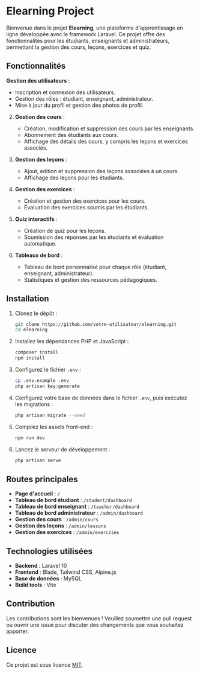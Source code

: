 # Elearning Project

Bienvenue dans le projet **Elearning**, une plateforme d'apprentissage en ligne développée avec le framework Laravel. Ce projet offre des fonctionnalités pour les étudiants, enseignants et administrateurs, permettant la gestion des cours, leçons, exercices et quiz.

## Fonctionnalités

**Gestion des utilisateurs** :
   - Inscription et connexion des utilisateurs.
   - Gestion des rôles : étudiant, enseignant, administrateur.
   - Mise à jour du profil et gestion des photos de profil.

2. **Gestion des cours** :
   - Création, modification et suppression des cours par les enseignants.
   - Abonnement des étudiants aux cours.
   - Affichage des détails des cours, y compris les leçons et exercices associés.

3. **Gestion des leçons** :
   - Ajout, édition et suppression des leçons associées à un cours.
   - Affichage des leçons pour les étudiants.

4. **Gestion des exercices** :
   - Création et gestion des exercices pour les cours.
   - Évaluation des exercices soumis par les étudiants.

5. **Quiz interactifs** :
   - Création de quiz pour les leçons.
   - Soumission des réponses par les étudiants et évaluation automatique.

6. **Tableaux de bord** :
   - Tableau de bord personnalisé pour chaque rôle (étudiant, enseignant, administrateur).
   - Statistiques et gestion des ressources pédagogiques.

## Installation

1. Clonez le dépôt :
   ```bash
   git clone https://github.com/votre-utilisateur/elearning.git
   cd elearning
   ```

2. Installez les dépendances PHP et JavaScript :
   ```bash
   composer install
   npm install
   ```

3. Configurez le fichier `.env` :
   ```bash
   cp .env.example .env
   php artisan key:generate
   ```

4. Configurez votre base de données dans le fichier `.env`, puis exécutez les migrations :
   ```bash
   php artisan migrate --seed
   ```

5. Compilez les assets front-end :
   ```bash
   npm run dev
   ```

6. Lancez le serveur de développement :
   ```bash
   php artisan serve
   ```

## Routes principales

- **Page d'accueil** : `/`
- **Tableau de bord étudiant** : `/student/dashboard`
- **Tableau de bord enseignant** : `/teacher/dashboard`
- **Tableau de bord administrateur** : `/admin/dashboard`
- **Gestion des cours** : `/admin/cours`
- **Gestion des leçons** : `/admin/lessons`
- **Gestion des exercices** : `/admin/exercises`

## Technologies utilisées

- **Backend** : Laravel 10
- **Frontend** : Blade, Tailwind CSS, Alpine.js
- **Base de données** : MySQL
- **Build tools** : Vite

## Contribution

Les contributions sont les bienvenues ! Veuillez soumettre une pull request ou ouvrir une issue pour discuter des changements que vous souhaitez apporter.

## Licence

Ce projet est sous licence [MIT](https://opensource.org/licenses/MIT).
